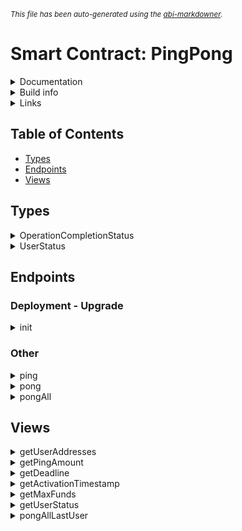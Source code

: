 <sub>*This file has been auto-generated using the [abi-markdowner](https://github.com/0xk0stas/abi-markdowner).*</sub>

# Smart Contract: PingPong

<details>
<summary>Documentation</summary>

A contract that allows anyone to send a fixed sum, locks it for a while and then allows users to take it back.

Sending funds to the contract is called "ping".

Taking the same funds back is called "pong".



Restrictions:

- `ping` can be called only after the contract is activated. By default the contract is activated on deploy.

- Users can only `ping` once, ever.

- Only the set amount can be `ping`-ed, no more, no less.

- The contract can optionally have a maximum cap. No more users can `ping` after the cap has been reached.

- The `ping` endpoint optionally accepts

- `pong` can only be called after the contract expired (a certain duration has passed since activation).

- `pongAll` can be used to send to all users to `ping`-ed. If it runs low on gas, it will interrupt itself.

It can be continued anytime.
</details>

<details>
<summary>Build info</summary>

- **Rustc Version**: 1.80.1
- **Commit Hash**: 3f5fd8dd41153bc5fdca9427e9e05be2c767ba23
- **Commit Date**: 2024-08-06
- **Channel**: Stable

- **Framework**: multiversx-sc
- **Version**: 0.52.3
</details>

<details>
<summary>Links</summary>

- **Mainnet Deployments**:
  - **[Shard 0](https://explorer.elrond.com/address/erd1qqqqqqqqqqqqqpgqvc7gdl0p4s97guh498wgz75k8sav6sjfjlwqh679jy)**: erd1qqqqqqqqqqqqqpgqvc7gdl0p4s97guh498wgz75k8sav6sjfjlwqh679jy
  - **[Shard 1](https://explorer.elrond.com/address/erd1qqqqqqqqqqqqqpgqhe8t5jewej70zupmh44jurgn29psua5l2jps3ntjj3)**: erd1qqqqqqqqqqqqqpgqhe8t5jewej70zupmh44jurgn29psua5l2jps3ntjj3
- **Devnet Deployments**:
  - **[Address](https://devnet-explorer.elrond.com/address/erd1qqqqqqqqqqqqqpgqvn9ew0wwn7a3pk053ezex98497hd4exqdg0q8v2e0c)**: erd1qqqqqqqqqqqqqpgqvn9ew0wwn7a3pk053ezex98497hd4exqdg0q8v2e0c
</details>

## Table of Contents

- [Types](#types)
- [Endpoints](#endpoints)
- [Views](#views)
## Types

<details>
<summary>OperationCompletionStatus</summary>

</details>

<details>
<summary>UserStatus</summary>

#### Enum Variants:
- **New** (Discriminant: 0)
- **Registered** (Discriminant: 1)
- **Withdrawn** (Discriminant: 2)

</details>

## Endpoints

### Deployment - Upgrade

<details>
<summary>init</summary>

Necessary configuration when deploying:

`ping_amount` - the exact EGLD amounf that needs to be sent when `ping`-ing.

`duration_in_seconds` - how much time (in seconds) until contract expires.

`opt_activation_timestamp` - optionally specify the contract to only actvivate at a later date.

`max_funds` - optional funding cap, no more funds than this can be added to the contract.
#### Inputs:
| Type | Optional | List | MultiValue | Raw Type |
| - | - | - | - | - |
| BigUint |  |  |  |  |
| u64 |  |  |  |  |
| u64 | ✔ |  |  |  |
| BigUint | ✔ |  |  |  |

</details>

### Other

<details>
<summary>ping</summary>

User sends some EGLD to be locked in the contract for a period of time.

Optional `_data` argument is ignored.
#### Note: This endpoint is payable by EGLD only.

#### Inputs:
| Name | Type | Optional | List | MultiValue | Raw Type |
| - | - | - | - | - | - |
| _data | ignore |  |  |  |  |


</details>

<details>
<summary>pong</summary>

User can take back funds from the contract.

Can only be called after expiration.

</details>

<details>
<summary>pongAll</summary>

Send back funds to all users who pinged.

Returns

- `completed` if everything finished

- `interrupted` if run out of gas midway.

Can only be called after expiration.
#### Outputs:
| Type | Optional | List | MultiValue | Raw Type |
| - | - | - | - | - |
| OperationCompletionStatus |  |  |  |  |


</details>

## Views

<details>
<summary>getUserAddresses</summary>

Lists the addresses of all users that have `ping`-ed,

in the order they have `ping`-ed
#### Outputs:
| Type | Optional | List | MultiValue | Raw Type |
| - | - | - | - | - |
| Address |  |  | ✔ |  |


</details>

<details>
<summary>getPingAmount</summary>

#### Outputs:
| Type | Optional | List | MultiValue | Raw Type |
| - | - | - | - | - |
| BigUint |  |  |  |  |


</details>

<details>
<summary>getDeadline</summary>

#### Outputs:
| Type | Optional | List | MultiValue | Raw Type |
| - | - | - | - | - |
| u64 |  |  |  |  |


</details>

<details>
<summary>getActivationTimestamp</summary>

Block timestamp of the block where the contract got activated.

If not specified in the constructor it is the the deploy block timestamp.
#### Outputs:
| Type | Optional | List | MultiValue | Raw Type |
| - | - | - | - | - |
| u64 |  |  |  |  |


</details>

<details>
<summary>getMaxFunds</summary>

Optional funding cap.
#### Outputs:
| Type | Optional | List | MultiValue | Raw Type |
| - | - | - | - | - |
| BigUint | ✔ |  |  |  |


</details>

<details>
<summary>getUserStatus</summary>

State of user funds.

0 - user unknown, never `ping`-ed

1 - `ping`-ed

2 - `pong`-ed
#### Inputs:
| Name | Type | Optional | List | MultiValue | Raw Type |
| - | - | - | - | - | - |
| user_id | u32 |  |  |  |  |

#### Outputs:
| Type | Optional | List | MultiValue | Raw Type |
| - | - | - | - | - |
| UserStatus |  |  |  |  |


</details>

<details>
<summary>pongAllLastUser</summary>

Part of the `pongAll` status, the last user to be processed.

0 if never called `pongAll` or `pongAll` completed..
#### Outputs:
| Type | Optional | List | MultiValue | Raw Type |
| - | - | - | - | - |
| u32 |  |  |  |  |


</details>

